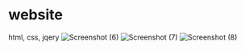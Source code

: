 # website
html, css, jqery
![Screenshot (6)](https://user-images.githubusercontent.com/59216044/71555826-5751d900-2a30-11ea-80a3-63ad9e734033.png)
![Screenshot (7)](https://user-images.githubusercontent.com/59216044/71555827-5caf2380-2a30-11ea-885c-60a0caaa000a.png)
![Screenshot (8)](https://user-images.githubusercontent.com/59216044/71555829-60db4100-2a30-11ea-9b7c-a5d8b12d3906.png)
